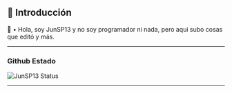 <h2>🔮 Introducción</h2>
<p>👋 • Hola, soy JunSP13 y no soy programador ni nada, pero aqui subo cosas que editó y más.</p>

---

### Github Estado
![JunSP13 Status](https://github-readme-stats.vercel.app/api/?username=IpodCraft&show_icons=true&hide_border=true&theme=algolia&count_private=true&icon_color=00d1ff&border_color=00d1ff)

---

